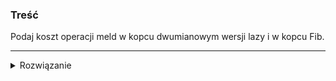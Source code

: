 ### Treść
Podaj koszt operacji meld w kopcu dwumianowym wersji lazy i w kopcu Fib.

------
<details><summary>Rozwiązanie</summary>
<p>
